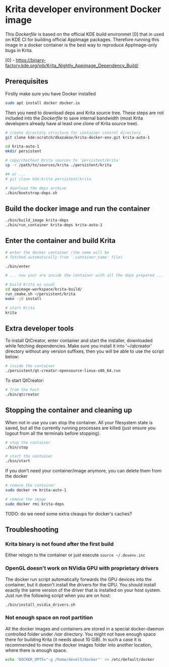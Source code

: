 # Krita developer environment Docker image

This *Dockerfile* is based on the official KDE build environmet [0]
that in used on KDE CI for building official AppImage packages.
Therefore running this image in a docker container is the best way
to reproduce AppImage-only bugs in Krita.

[0] - https://binary-factory.kde.org/job/Krita_Nightly_Appimage_Dependency_Build/

## Prerequisites

Firstly make sure you have Docker installed

```bash
sudo apt install docker docker.io
```

Then you need to download deps and Krita source tree. These steps are not
included into the *Dockerfile* to save internal bandwidth (most Krita
developers already have al least one clone of Krita source tree).

```bash
# create directory structure for container control directory
git clone kde:scratch/dkazakov/krita-docker-env.git krita-auto-1

cd krita-auto-1
mkdir persistent

# copy/chechout Krita sources to 'persistent/krita'
cp -r /path/to/sources/krita ./persistent/krita

## or ...
# git clone kde:krita persistent/krita

# download the deps archive
./bin/bootstrap-deps.sh
```

## Build the docker image and run the container

```bash
./bin/build_image krita-deps
./bin/run_container krita-deps krita-auto-1
```

## Enter the container and build Krita

```bash
# enter the docker container (the name will be
# fetched automatically from '.container_name' file)

./bin/enter

# ... now your are inside the container with all the deps prepared ...

# build Krita as usual
cd appimage-workspace/krita-build/
run_cmake.sh ~/persistent/krita
make -j8 install

# start Krita
krita

```

## Extra developer tools

To install QtCreator, enter container and start the installer, downloaded while
fetching dependencies. Make sure you install it into '~/qtcreator' directory
without any version suffixes, then you will be able to use the script below:

```bash
# inside the container
./persistent/qt-creator-opensource-linux-x86_64.run
```

To start QtCreator:

```bash
# from the host
./bin/qtcreator
```

## Stopping the container and cleaning up

When not in use you can stop the container. All your filesystem state is saved, but
all the currently running processes are killed (just ensure you logout from all the
terminals before stopping).

```bash
# stop the container
./bin/stop

# start the container
./bin/start
```

If you don't need your container/image anymore, you can delete them from the docker

```bash
# remove the container
sudo docker rm krita-auto-1

# remove the image
sudo docker rmi krita-deps
```

TODO: do we need some extra cleaups for docker's caches?


## Troubleshooting

### Krita binary is not found after the first build

Either relogin to the container or just execute `source ~/.devenv.inc`

### OpenGL doesn't work on NVidia GPU with proprietary drivers

The docker run script automatically forwards the GPU devices into the container, but it
doesn't install the drivers for the GPU. You should install exactly the same version of
the driver that is installed on your host system. Just run the following script when you
are on host:

```bash
./bin/install_nvidia_drivers.sh
```

### Not enough space on root partition

All the docker images and containers are stored in a special docker-daemon controlled
folder under */var* directory. You might not have enough space there for building Krita
(it needs about 10 GiB). In such a case it is recommended to move the docker images
folder into another location, where there is enough space.

```bash
echo 'DOCKER_OPTS="-g /home/devel5/docker"' >> /etc/default/docker
```
